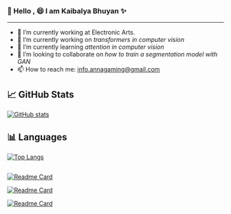### 👋 Hello , 😄 I am Kaibalya Bhuyan ✨

***

- 🔭 I’m currently working at Electronic Arts.
- 🔭 I’m currently working on *transformers in computer vision*
- 🌱 I’m currently learning *attention in computer vision*
- 👯 I’m looking to collaborate on *how to train a segmentation model with GAN*
- 📫 How to reach me: [info.annagaming@gmail.com](mailto:info.annagaming@gmail.com)


## :chart_with_upwards_trend: GitHub Stats

[![GitHub stats](https://github-readme-stats.vercel.app/api?username=LeftAttention&count_private=true&show_icons=true&theme=tokyonight)](https://github.com/anuraghazra/github-readme-stats)


## :bar_chart: Languages

[![Top Langs](https://github-readme-stats.vercel.app/api/top-langs/?username=LeftAttention&layout=compact)](https://github.com/anuraghazra/github-readme-stats)

## 

[![Readme Card](https://github-readme-stats.vercel.app/api/pin/?username=LeftAttention&repo=Transformer-Unet&theme=outrun)](https://github.com/anuraghazra/github-readme-stats)

[![Readme Card](https://github-readme-stats.vercel.app/api/pin/?username=LeftAttention&repo=Attention-Codebase&theme=outrun)](https://github.com/anuraghazra/github-readme-stats)

[![Readme Card](https://github-readme-stats.vercel.app/api/pin/?username=LeftAttention&repo=image-classification-using-transformers&theme=outrun)](https://github.com/anuraghazra/github-readme-stats)

<!--
**LeftAttention/LeftAttention** is a ✨ _special_ ✨ repository because its `README.md` (this file) appears on your GitHub profile.

Here are some ideas to get you started:

- 🔭 I’m currently working on ...
- 🌱 I’m currently learning ...
- 👯 I’m looking to collaborate on ...
- 🤔 I’m looking for help with ...
- 💬 Ask me about ...
- 📫 How to reach me: ...
- 😄 Pronouns: ...
- ⚡ Fun fact: ...
-->
